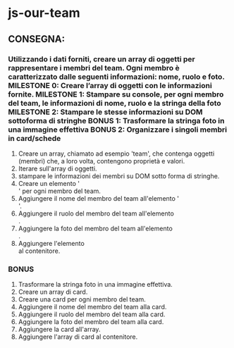 # js-our-team

## CONSEGNA:

### Utilizzando i dati forniti, creare un array di oggetti per rappresentare i membri del team. Ogni membro è caratterizzato dalle seguenti informazioni: nome, ruolo e foto. **MILESTONE 0:** Creare l’array di oggetti con le informazioni fornite. **MILESTONE 1:** Stampare su console, per ogni membro del team, le informazioni di nome, ruolo e la stringa della foto **MILESTONE 2:** Stampare le stesse informazioni su DOM sottoforma di stringhe **BONUS 1:** Trasformare la stringa foto in una immagine effettiva **BONUS 2:** Organizzare i singoli membri in card/schede

1. Creare un array, chiamato ad esempio 'team', che contenga oggetti (membri) che, a loro volta, contengono proprietà e valori.
2. Iterare sull'array di oggetti.
3. stampare le informazioni dei membri su DOM sotto forma di stringhe.
4. Creare un elemento '<div>' per ogni membro del team.
5. Aggiungere il nome del membro del team all'elemento '<div>'.
6. Aggiungere il ruolo del membro del team all'elemento <div>.
7. Aggiungere la foto del membro del team all'elemento <div>.
8. Aggiungere l'elemento <div> al contenitore.

### BONUS
1. Trasformare la stringa foto in una immagine effettiva.
2. Creare un array di card.
3. Creare una card per ogni membro del team.
4. Aggiungere il nome del membro del team alla card.
5. Aggiungere il ruolo del membro del team alla card.
6. Aggiungere la foto del membro del team alla card.
7. Aggiungere la card all'array.
8. Aggiungere l'array di card al contenitore.